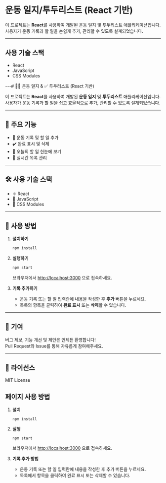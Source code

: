 # 운동 일지/투두리스트 (React 기반)

이 프로젝트는 **React**를 사용하여 개발된 운동 일지 및 투두리스트 애플리케이션입니다. 사용자가 운동 기록과 할 일을 손쉽게 추가, 관리할 수 있도록 설계되었습니다.

---

## 사용 기술 스택

- React
- JavaScript
- CSS Modules

---# 🏋️‍♂️ 운동 일지 & ✅ 투두리스트 (React 기반)

이 프로젝트는 **React**를 사용하여 개발된 **운동 일지** 및 **투두리스트** 애플리케이션입니다.  
사용자가 운동 기록과 할 일을 쉽고 효율적으로 추가, 관리할 수 있도록 설계되었습니다.

---

## 🚀 주요 기능

- 📝 운동 기록 및 할 일 추가
- ✔️ 완료 표시 및 삭제
- 📅 오늘의 할 일 한눈에 보기
- 🔄 실시간 목록 관리

---

## 🛠️ 사용 기술 스택

- ⚛️ React
- 📜 JavaScript
- 🎨 CSS Modules

---

## 📖 사용 방법

1. **설치하기**
   ```bash
   npm install
   ```

2. **실행하기**
   ```bash
   npm start
   ```
   브라우저에서 [http://localhost:3000](http://localhost:3000) 으로 접속하세요.

3. **기록 추가하기**
   - 운동 기록 또는 할 일 입력란에 내용을 작성한 후 **추가** 버튼을 누르세요.
   - 목록의 항목을 클릭하여 **완료 표시** 또는 **삭제**할 수 있습니다.

---

## 🙌 기여

버그 제보, 기능 개선 및 제안은 언제든 환영합니다!  
Pull Request와 Issue를 통해 자유롭게 참여해주세요.

---

## 📄 라이선스

MIT License

## 페이지 사용 방법

1. **설치**
   ```
   npm install
   ```

2. **실행**
   ```
   npm start
   ```
   브라우저에서 [http://localhost:3000](http://localhost:3000) 으로 접속하세요.

3. **기록 추가 방법**
   - 운동 기록 또는 할 일 입력란에 내용을 작성한 후 추가 버튼을 누르세요.
   - 목록에서 항목을 클릭하여 완료 표시 또는 삭제할 수 있습니다.
